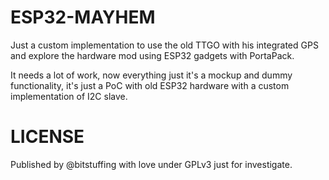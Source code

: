 # ESP32-MAYHEM 
Just a custom implementation to use the old TTGO with his integrated GPS 
and explore the hardware mod using ESP32 gadgets with PortaPack.

It needs a lot of work, now everything just it's a mockup and dummy functionality, 
it's just a PoC with old ESP32 hardware with a custom implementation of I2C slave.

# LICENSE
Published by @bitstuffing with love under GPLv3 just for investigate.